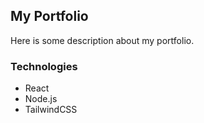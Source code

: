 ## My Portfolio

Here is some description about my portfolio.

### Technologies

- React
- Node.js
- TailwindCSS
